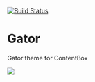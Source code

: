 [![Build Status](https://travis-ci.org/contentbox-themes/gator.svg?branch=development)](https://travis-ci.org/contentbox-themes/gator)

# Gator
Gator theme for ContentBox

<img src="https://raw.githubusercontent.com/contentbox-themes/gator/master/screenshot.png" class="img-responsive">